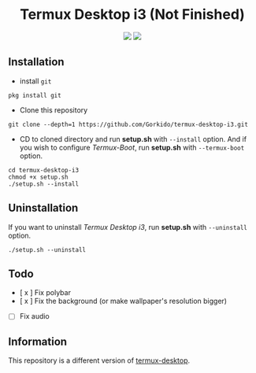 <div align="center">
  
# Termux Desktop i3 (Not Finished)
 
  <img src="https://img.shields.io/github/license/Gorkido/termux-desktop-i3?style=for-the-badge">
  <img src="https://img.shields.io/github/stars/Gorkido/termux-desktop-i3?style=for-the-badge">
  </div>

## Installation

- install `git`
```
pkg install git
```

- Clone this repository
```
git clone --depth=1 https://github.com/Gorkido/termux-desktop-i3.git
```

- CD to cloned directory and run **setup.sh** with `--install` option. And if you wish to configure *Termux-Boot*, run **setup.sh** with `--termux-boot` option.
```
cd termux-desktop-i3
chmod +x setup.sh
./setup.sh --install
```

## Uninstallation

If you want to uninstall *Termux Desktop i3*, run **setup.sh** with `--uninstall` option.
```
./setup.sh --uninstall
```
## Todo

- [ x ] Fix polybar
- [ x ] Fix the background (or make wallpaper's resolution bigger)
- [ ] Fix audio

## Information

This repository is a different version of [termux-desktop](https://github.com/adi1090x/termux-desktop).
